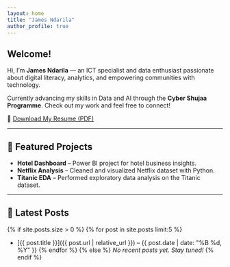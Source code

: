 ```yaml
---
layout: home
title: "James Ndarila"
author_profile: true
---
```


## Welcome!

Hi, I’m **James Ndarila** — an ICT specialist and data enthusiast passionate about digital literacy, analytics, and empowering communities with technology.

Currently advancing my skills in Data and AI through the **Cyber Shujaa Programme**. Check out my work and feel free to connect!

📄 [Download My Resume (PDF)](/assets/files/James-Ndarila-CV.pdf)

---

## 🔧 Featured Projects

- **Hotel Dashboard** – Power BI project for hotel business insights.
- **Netflix Analysis** – Cleaned and visualized Netflix dataset with Python.
- **Titanic EDA** – Performed exploratory data analysis on the Titanic dataset.

---

## 📝 Latest Posts

{% if site.posts.size > 0 %}
{% for post in site.posts limit:5 %}
- [{{ post.title }}]({{ post.url | relative_url }}) – {{ post.date | date: "%B %d, %Y" }}
{% endfor %}
{% else %}
_No recent posts yet. Stay tuned!_
{% endif %}
